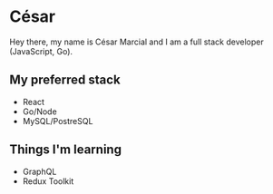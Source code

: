 # César

Hey there, my name is César Marcial and I am a full stack developer (JavaScript, Go).

## My preferred stack
- React
- Go/Node
- MySQL/PostreSQL

## Things I'm learning
- GraphQL
- Redux Toolkit
